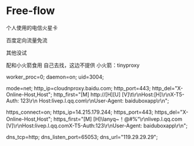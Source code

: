 # Free-flow
个人使用的电信火星卡


百度定向流量免流


其他没试


配和小火箭食用
自己去找，这边不提供
小火箭：tinyproxy

worker_proc=0;
daemon=on;
uid=3004;

mode=net;
http_ip=cloudnproxy.baidu.com;
http_port=443;
http_del="X-Online-Host,Host"; 
http_first="[M] http://[H][U] [V]\t\r\nHost:[H]\r\nX-T5-Auth: 123\r\n Host:livep.l.qq.com\r\nUser-Agent: baiduboxapp\r\n";

https_connect=on;
https_ip=14.215.179.244;
https_port=443;
https_del="X-Online-Host,Host";
https_first="[M] [H]\lanyq~！@#%“\r\nlivep.l.qq.com [V]\r\nHost:livep.l.qq.comX-T5-Auth:123\r\nUser-Agent: baiduboxapp\r\n";

dns_tcp=http;
dns_listen_port=65053;
dns_url="119.29.29.29";
